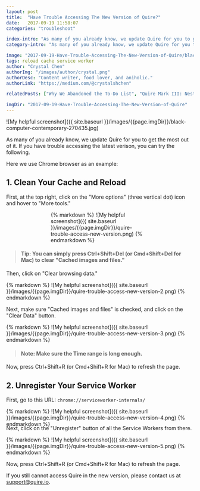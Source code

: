 ```yaml
---
layout: post
title:  "Have Trouble Accessing The New Version of Quire?"
date:   2017-09-19 11:58:07
categories: "troubleshoot"

index-intro: "As many of you already know, we update Quire for you to get the most out of it. If you have trouble accessing the latest verison, you can try clearing your browser cache and reload, and also your Service Worker cache. First, at the top right, click on the More options icon and hover to More tools..."
category-intro: "As many of you already know, we update Quire for you to get the most out of it. If you have trouble accessing the latest verison..."

image: "2017-09-19-Have-Trouble-Accessing-The-New-Version-of-Quire/black-computer-contemporary-270435.jpg"
tags: reload cache service worker
author: "Crystal Chen"
authorImg: "/images/author/crystal.png"
authorDesc: "Content writer, food lover, and aniholic."
authorLink: "https://medium.com/@crystalshchen"

relatedPosts: ["Why We Abandoned the To-Do List", "Quire Mark III: Nested Tasks Meets Board"]

imgDir: "2017-09-19-Have-Trouble-Accessing-The-New-Version-of-Quire"
---
```



![My helpful screenshot]({{ site.baseurl }}/images/{{page.imgDir}}/black-computer-contemporary-270435.jpg)

As many of you already know, we update Quire for you to get the most out of it. If you have trouble accessing the latest verison, you can try the following.

Here we use Chrome browser as an example:

## 1. Clean Your Cache and Reload

First, at the top right, click on the "More options" (three vertical dot) icon and hover to "More tools."

<div style="max-width: 265px; max-height: 442px; margin: 0 auto;">
{% markdown %}
![My helpful screenshot]({{ site.baseurl }}/images/{{page.imgDir}}/quire-trouble-access-new-version.png)
{% endmarkdown %}
</div>

> #### Tip: You can simply press Ctrl+Shift+Del (or Cmd+Shift+Del for Mac) to clear "Cached images and files."

Then, click on "Clear browsing data."

<div style="max-width: 539px; max-height: 108px; margin: 0 auto;">
{% markdown %}
![My helpful screenshot]({{ site.baseurl }}/images/{{page.imgDir}}/quire-trouble-access-new-version-2.png)
{% endmarkdown %}
</div>

Next, make sure "Cached images and files" is checked, and click on the "Clear Data" button.

<div style="max-width: 509px; max-height: 471px; margin: 0 auto;">
{% markdown %}
![My helpful screenshot]({{ site.baseurl }}/images/{{page.imgDir}}/quire-trouble-access-new-version-3.png)
{% endmarkdown %}
</div>

> #### Note: Make sure the Time range is long enough.

Now, press Ctrl+Shift+R (or Cmd+Shift+R for Mac) to refresh the page.

## 2. Unregister Your Service Worker

First, go to this URL: `chrome://serviceworker-internals/`

<div style="max-width: 522px; max-height: 31px; margin: 0 auto;">
{% markdown %}
![My helpful screenshot]({{ site.baseurl }}/images/{{page.imgDir}}/quire-trouble-access-new-version-4.png)
{% endmarkdown %}
</div>

Next, click on the "Unregister" button of all the Service Workers from there.

<div style="max-width: 578px; max-height: 457px; margin: 0 auto;">
{% markdown %}
![My helpful screenshot]({{ site.baseurl }}/images/{{page.imgDir}}/quire-trouble-access-new-version-5.png)
{% endmarkdown %}
</div>

Now, press Ctrl+Shift+R (or Cmd+Shift+R for Mac) to refresh the page.

If you still cannot access Quire in the new version, please contact us at support@quire.io.

[jekyll]:      http://jekyllrb.com
[jekyll-gh]:   https://github.com/jekyll/jekyll
[jekyll-help]: https://github.com/jekyll/jekyll-help
